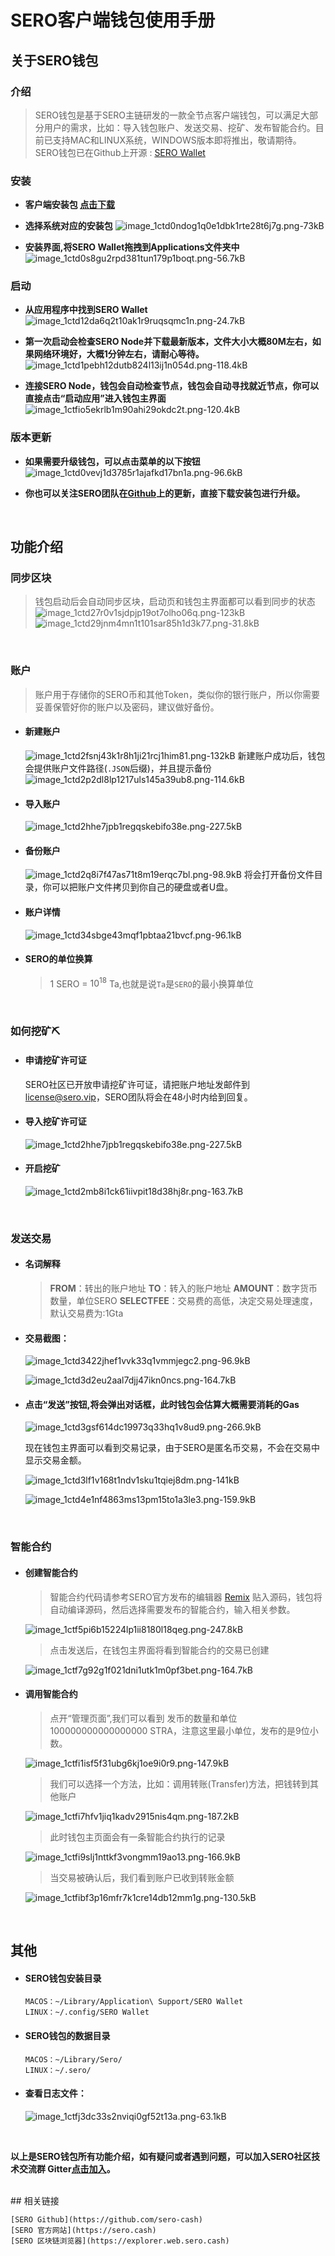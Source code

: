 # SERO客户端钱包使用手册



## 关于SERO钱包

### 介绍

> SERO钱包是基于SERO主链研发的一款全节点客户端钱包，可以满足大部分用户的需求，比如：导入钱包账户、发送交易、挖矿、发布智能合约。目前已支持MAC和LINUX系统，WINDOWS版本即将推出，敬请期待。
> SERO钱包已在Github上开源 : [SERO Wallet](https://github.com/sero-cash/wallet/)



### 安装

* **客户端安装包 [点击下载](https://github.com/sero-cash/wallet/releases)**

* **选择系统对应的安装包**
    ![image_1ctd0ndog1q0e1dbk1rte28t6j7g.png-73kB][1]
    
* **安装界面,将SERO Wallet拖拽到Applications文件夹中**
    ![image_1ctd0s8gu2rpd381tun179p1boqt.png-56.7kB][2]

### 启动

* **从应用程序中找到SERO Wallet**
    ![image_1ctd12da6q2t10ak1r9ruqsqmc1n.png-24.7kB][3]
    
* **第一次启动会检查SERO Node并下载最新版本，文件大小大概80M左右，如果网络环境好，大概1分钟左右，请耐心等待。**
    ![image_1ctd1pebh12dutb824l13ij1n054d.png-118.4kB][4]
    
* **连接SERO Node，钱包会自动检查节点，钱包会自动寻找就近节点，你可以直接点击“启动应用”进入钱包主界面**
    ![image_1ctfio5ekrlb1m90ahi29okdc2t.png-120.4kB][5]

### 版本更新

* **如果需要升级钱包，可以点击菜单的以下按钮**
    ![image_1ctd0vevj1d3785r1ajafkd17bn1a.png-96.6kB][6]
    
* **你也可以关注SERO团队在[Github](https://github.com/sero-cash/wallet)上的更新，直接下载安装包进行升级。**

<br/>

## 功能介绍

### 同步区块

> 钱包启动后会自动同步区块，启动页和钱包主界面都可以看到同步的状态 
> ![image_1ctd27r0v1sjdpjp19ot7olho06q.png-123kB][7]
> ![image_1ctd29jnm4mn1t101sar85h1d3k77.png-31.8kB][8]

<br>

### 账户

> 账户用于存储你的SERO币和其他Token，类似你的银行账户，所以你需要妥善保管好你的账户以及密码，建议做好备份。

* #### 新建账户

    ![image_1ctd2fsnj43k1r8h1ji21rcj1him81.png-132kB][9]
    新建账户成功后，钱包会提供账户文件路径(`.JSON`后缀)，并且提示备份
    ![image_1ctd2p2dl8lp1217uls145a39ub8.png-114.6kB][10]

* #### 导入账户

    ![image_1ctd2hhe7jpb1regqskebifo38e.png-227.5kB][11]

* #### 备份账户

    ![image_1ctd2q8i7f47as71t8m19erqc7bl.png-98.9kB][12]
    将会打开备份文件目录，你可以把账户文件拷贝到你自己的硬盘或者U盘。

* #### 账户详情

    ![image_1ctd34sbge43mqf1pbtaa21bvcf.png-96.1kB][13]

* #### SERO的单位换算

    > 1 SERO = $10^18$ Ta,也就是说`Ta`是`SERO`的最小换算单位

<br>

### 如何挖矿⛏️

* #### 申请挖矿许可证

    SERO社区已开放申请挖矿许可证，请把账户地址发邮件到 [license@sero.vip](license@sero.vip)，SERO团队将会在48小时内给到回复。

* #### 导入挖矿许可证

    ![image_1ctd2hhe7jpb1regqskebifo38e.png-227.5kB][14]

* #### 开启挖矿

    ![image_1ctd2mb8i1ck61iivpit18d38hj8r.png-163.7kB][15]

<br>

### 发送交易

* #### 名词解释

    > **FROM**：转出的账户地址
    > **TO**：转入的账户地址
    > **AMOUNT**：数字货币数量，单位SERO
    > **SELECTFEE**：交易费的高低，决定交易处理速度，默认交易费为:1Gta

* #### 交易截图：

    ![image_1ctd3422jhef1vvk33q1vmmjegc2.png-96.9kB][16]

    ![image_1ctd3d2eu2aal7djj47ikn0ncs.png-164.7kB][17]

* #### 点击“发送”按钮,将会弹出对话框，此时钱包会估算大概需要消耗的Gas

    ![image_1ctd3gsf614dc19973q33hq1v8ud9.png-266.9kB][18]

    现在钱包主界面可以看到交易记录，由于SERO是匿名币交易，不会在交易中显示交易金额。

    ![image_1ctd3lf1v168t1ndv1sku1tqiej8dm.png-141kB][19]

    ![image_1ctd4e1nf4863ms13pm15to1a3le3.png-159.9kB][20]

<br>

### 智能合约

* #### 创建智能合约

    > 智能合约代码请参考SERO官方发布的编辑器 [Remix](https://remix.web.sero.cash)
    > 贴入源码，钱包将自动编译源码，然后选择需要发布的智能合约，输入相关参数。

    ![image_1ctf5pi6b15224lp1ii8180l18qeg.png-247.8kB][21]

    > 点击发送后，在钱包主界面将看到智能合约的交易已创建

    ![image_1ctf7g92g1f021dni1utk1m0pf3bet.png-164.7kB][22]

* #### 调用智能合约

    > 点开“管理页面”,我们可以看到 发币的数量和单位 100000000000000000 STRA，注意这里最小单位，发布的是9位小数。

    ![image_1ctfi1isf5f31ubg6kj1oe9i0r9.png-147.9kB][23]

    > 我们可以选择一个方法，比如：调用转账(Transfer)方法，把钱转到其他账户

    ![image_1ctfi7hfv1jiq1kadv2915nis4qm.png-187.2kB][24]

    > 此时钱包主页面会有一条智能合约执行的记录

    ![image_1ctfi9slj1nttkf3vongmm19ao13.png-166.9kB][25]

    > 当交易被确认后，我们看到账户已收到转账金额

    ![image_1ctfibf3p16mfr7k1cre14db12mm1g.png-130.5kB][26]

<br>

## 其他

* #### SERO钱包安装目录

    ```
    MACOS：~/Library/Application\ Support/SERO Wallet
    LINUX：~/.config/SERO Wallet
    ```

* #### SERO钱包的数据目录

    ```
    MACOS：~/Library/Sero/
    LINUX：~/.sero/
    ```

* #### 查看日志文件：

    ![image_1ctfj3dc33s2nviqi0gf52t13a.png-63.1kB][27]

<br>

**以上是SERO钱包所有功能介绍，如有疑问或者遇到问题，可以加入SERO社区技术交流群    Gitter[点击加入](https://gitter.im/sero-cash/wallet)。**

<br/>
## 相关链接

    [SERO Github](https://github.com/sero-cash)
    [SERO 官方网站](https://sero.cash)
    [SERO 区块链浏览器](https://explorer.web.sero.cash)



[1]: http://static.zybuluo.com/erlenzi-han/h02ilr77skx8s9yey3ryhgj3/image_1ctd0ndog1q0e1dbk1rte28t6j7g.png
[2]: http://static.zybuluo.com/erlenzi-han/ipbbw2vxk84gkc07ovh30r5f/image_1ctd0s8gu2rpd381tun179p1boqt.png
[3]: http://static.zybuluo.com/erlenzi-han/6bgowy2vrvdzddbphyodwl5k/image_1ctd12da6q2t10ak1r9ruqsqmc1n.png
[4]: http://static.zybuluo.com/erlenzi-han/w9qy3g26ov1awslivefp8m3t/image_1ctd1pebh12dutb824l13ij1n054d.png
[5]: http://static.zybuluo.com/erlenzi-han/rn5eav4uablmfrajjscnbxuz/image_1ctfio5ekrlb1m90ahi29okdc2t.png
[6]: http://static.zybuluo.com/erlenzi-han/zasph1ifgb210dyluugbd7h4/image_1ctd0vevj1d3785r1ajafkd17bn1a.png
[7]: http://static.zybuluo.com/erlenzi-han/ubm6ajnwkbz17relsocvi063/image_1ctd27r0v1sjdpjp19ot7olho06q.png
[8]: http://static.zybuluo.com/erlenzi-han/ryd9kezxua78jtumah0b7yn5/image_1ctd29jnm4mn1t101sar85h1d3k77.png
[9]: http://static.zybuluo.com/erlenzi-han/oe6l93syxbs8cd0iynuneuat/image_1ctd2fsnj43k1r8h1ji21rcj1him81.png
[10]: http://static.zybuluo.com/erlenzi-han/t7wiqcv69bogdwuvlzp0un73/image_1ctd2p2dl8lp1217uls145a39ub8.png
[11]: http://static.zybuluo.com/erlenzi-han/hlgceg42c1sfkwqgooql11zg/image_1ctd2hhe7jpb1regqskebifo38e.png
[12]: http://static.zybuluo.com/erlenzi-han/zzdwyk37nosx9gyx0s0diki3/image_1ctd2q8i7f47as71t8m19erqc7bl.png
[13]: http://static.zybuluo.com/erlenzi-han/oitpan40ro9k88eeh22url9f/image_1ctd34sbge43mqf1pbtaa21bvcf.png
[14]: http://static.zybuluo.com/erlenzi-han/hlgceg42c1sfkwqgooql11zg/image_1ctd2hhe7jpb1regqskebifo38e.png
[15]: http://static.zybuluo.com/erlenzi-han/vblw2c3wr9g7u0e2piddonhy/image_1ctd2mb8i1ck61iivpit18d38hj8r.png
[16]: http://static.zybuluo.com/erlenzi-han/cuhu5g8prnbqs01ju31qzg78/image_1ctd3422jhef1vvk33q1vmmjegc2.png
[17]: http://static.zybuluo.com/erlenzi-han/pbv6hl36c53ux3uyohfg5ipo/image_1ctd3d2eu2aal7djj47ikn0ncs.png
[18]: http://static.zybuluo.com/erlenzi-han/4ia3u9sxb1hu8arq18iam06v/image_1ctd3gsf614dc19973q33hq1v8ud9.png
[19]: http://static.zybuluo.com/erlenzi-han/ibsgciilgro27utvk8dvle2u/image_1ctd3lf1v168t1ndv1sku1tqiej8dm.png
[20]: http://static.zybuluo.com/erlenzi-han/l0kd9unpeu6wrfzuu9ka4d3a/image_1ctd4e1nf4863ms13pm15to1a3le3.png
[21]: http://static.zybuluo.com/erlenzi-han/n8u52v1n345eu9dmk393ywwf/image_1ctf5pi6b15224lp1ii8180l18qeg.png
[22]: http://static.zybuluo.com/erlenzi-han/rhlqerb0rymez3k3w4na1qvr/image_1ctf7g92g1f021dni1utk1m0pf3bet.png
[23]: http://static.zybuluo.com/erlenzi-han/k15jcg55cna62b9w0vt2czhm/image_1ctfi1isf5f31ubg6kj1oe9i0r9.png
[24]: http://static.zybuluo.com/erlenzi-han/0yihzhw9kahdgwbbajbx4zgs/image_1ctfi7hfv1jiq1kadv2915nis4qm.png
[25]: http://static.zybuluo.com/erlenzi-han/8u0qucz5xi365fvjdipvyln8/image_1ctfi9slj1nttkf3vongmm19ao13.png
[26]: http://static.zybuluo.com/erlenzi-han/okirq5myudofkxnhkj1633hj/image_1ctfibf3p16mfr7k1cre14db12mm1g.png
[27]: http://static.zybuluo.com/erlenzi-han/6hddx0tnfvdrgeu2hcaflsj2/image_1ctfj3dc33s2nviqi0gf52t13a.png
```

```